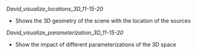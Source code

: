 *David_visualize_locations_3D_11-15-20*
* Shows the 3D geometry of the scene with the location of the sources

*David_visualize_parameterization_3D_11-15-20*
* Show the impact of different parameterizations of the 3D space
